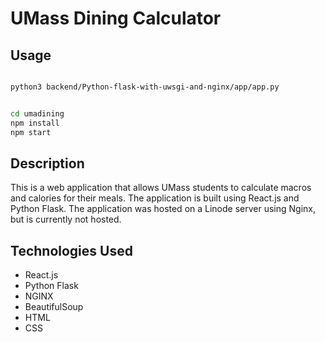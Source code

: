 # UMass Dining Calculator

## Usage

```bash

python3 backend/Python-flask-with-uwsgi-and-nginx/app/app.py

```

```bash

cd umadining
npm install
npm start

```

## Description

This is a web application that allows UMass students to calculate macros and calories for their meals. The application is built using React.js and Python Flask. The application was hosted on a Linode server using Nginx, but is currently not hosted.

## Technologies Used

-   React.js
-   Python Flask
-   NGINX
-   BeautifulSoup
-   HTML
-   CSS
